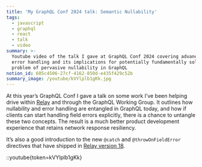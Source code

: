 ```yaml
---
title: 'My GraphQL Conf 2024 talk: Semantic Nullability'
tags:
  - javascript
  - graphql
  - react
  - talk
  - video
summary: >-
  Youtube video of the talk I gave at GraphQL Conf 2024 covering advanced client
  error handling and its implications for potentially fundamentally solving the
  problem of pervasive nullability in GraphQL
notion_id: 605c4506-27cf-4162-850d-e435f429c52b
summary_image: /youtube/kVYlplb1gKk.jpg
---
```

At this year’s GraphQL Conf I gave a talk on some work I’ve been helping drive within [Relay](https://relay.dev/) and through the GraphQL Working Group. It outlines how nullability and error handling are entangled in GraphQL today, and how if clients can start handling field errors explicitly, there is a chance to untangle these two concepts. The result is a much better product development experience that retains network response resiliency.

It’s also a good introduction to the new `@catch` and `@throwOnFieldError` directives that have shipped in [Relay version 18](https://github.com/facebook/relay/releases/tag/v18.0.0).

::youtube{token=kVYlplb1gKk}

